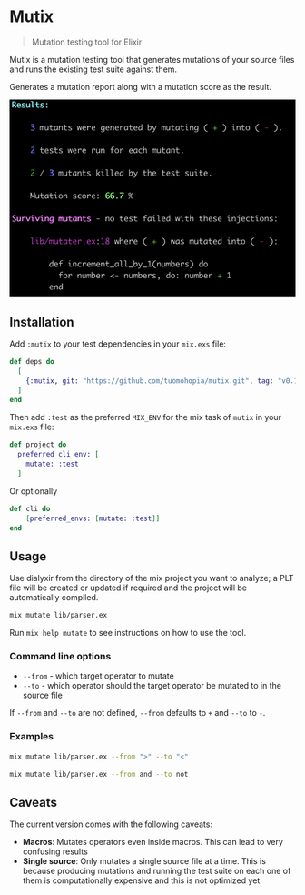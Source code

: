 # Mutix

> Mutation testing tool for Elixir

Mutix is a mutation testing tool that generates mutations of your source files
and runs the existing test suite against them.

Generates a mutation report along with a mutation score as the result.

![Mutix result](/assets/screenshot.png?raw=true "Mutix")

## Installation

Add `:mutix` to your test dependencies in your `mix.exs` file:

```elixir
def deps do
  [
    {:mutix, git: "https://github.com/tuomohopia/mutix.git", tag: "v0.1.0", only: [:dev, :test]}
  ]
end
```

Then add `:test` as the preferred `MIX_ENV` for the mix task of `mutix` in your
`mix.exs` file:

```elixir
def project do
  preferred_cli_env: [
    mutate: :test
  ]
```

Or optionally

```elixir
def cli do
    [preferred_envs: [mutate: :test]]
end
```

## Usage

Use dialyxir from the directory of the mix project you want to analyze; a PLT
file will be created or updated if required and the project will be
automatically compiled.

```bash
mix mutate lib/parser.ex
```

Run `mix help mutate` to see instructions on how to use the tool.

### Command line options

- `--from` - which target operator to mutate
- `--to` - which operator should the target operator be mutated to in the source
  file

If `--from` and `--to` are not defined, `--from` defaults to `+` and `--to` to
`-`.

### Examples

```bash
mix mutate lib/parser.ex --from ">" --to "<"
```

```bash
mix mutate lib/parser.ex --from and --to not
```

## Caveats

The current version comes with the following caveats:

- **Macros**: Mutates operators even inside macros. This can lead to very
  confusing results
- **Single source**: Only mutates a single source file at a time. This is
  because producing mutations and running the test suite on each one of them is
  computationally expensive and this is not optimized yet
